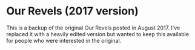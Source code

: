 # Our Revels (2017 version)

This is a backup of the original Our Revels posted in August 2017. I've replaced it with a heavily edited version but wanted to keep this available for people who were interested in the original. 
